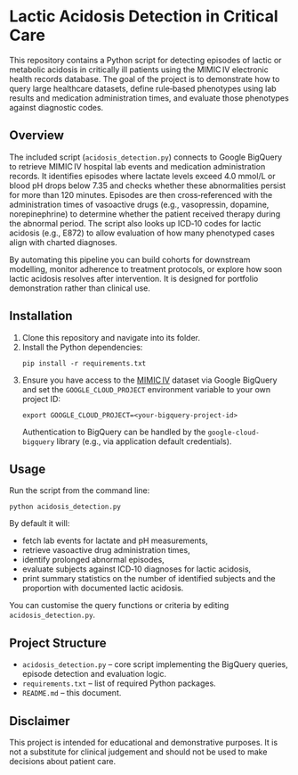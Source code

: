 # Lactic Acidosis Detection in Critical Care

This repository contains a Python script for detecting episodes of lactic or metabolic acidosis in critically ill patients using the MIMIC IV electronic health records database. The goal of the project is to demonstrate how to query large healthcare datasets, define rule‑based phenotypes using lab results and medication administration times, and evaluate those phenotypes against diagnostic codes.

## Overview

The included script (`acidosis_detection.py`) connects to Google BigQuery to retrieve MIMIC IV hospital lab events and medication administration records. It identifies episodes where lactate levels exceed 4.0 mmol/L or blood pH drops below 7.35 and checks whether these abnormalities persist for more than 120 minutes. Episodes are then cross‑referenced with the administration times of vasoactive drugs (e.g., vasopressin, dopamine, norepinephrine) to determine whether the patient received therapy during the abnormal period. The script also looks up ICD‑10 codes for lactic acidosis (e.g., E872) to allow evaluation of how many phenotyped cases align with charted diagnoses.

By automating this pipeline you can build cohorts for downstream modelling, monitor adherence to treatment protocols, or explore how soon lactic acidosis resolves after intervention. It is designed for portfolio demonstration rather than clinical use.

## Installation

1. Clone this repository and navigate into its folder.
2. Install the Python dependencies:
   ```
   pip install -r requirements.txt
   ```
3. Ensure you have access to the [MIMIC IV](https://physionet.org/content/mimiciv/) dataset via Google BigQuery and set the `GOOGLE_CLOUD_PROJECT` environment variable to your own project ID:
   ```
   export GOOGLE_CLOUD_PROJECT=<your-bigquery-project-id>
   ```
   Authentication to BigQuery can be handled by the `google-cloud-bigquery` library (e.g., via application default credentials).

## Usage

Run the script from the command line:
```
python acidosis_detection.py
```

By default it will:
- fetch lab events for lactate and pH measurements,
- retrieve vasoactive drug administration times,
- identify prolonged abnormal episodes,
- evaluate subjects against ICD‑10 diagnoses for lactic acidosis,
- print summary statistics on the number of identified subjects and the proportion with documented lactic acidosis.

You can customise the query functions or criteria by editing `acidosis_detection.py`.

## Project Structure

- `acidosis_detection.py` – core script implementing the BigQuery queries, episode detection and evaluation logic.
- `requirements.txt` – list of required Python packages.
- `README.md` – this document.

## Disclaimer

This project is intended for educational and demonstrative purposes. It is not a substitute for clinical judgement and should not be used to make decisions about patient care.
